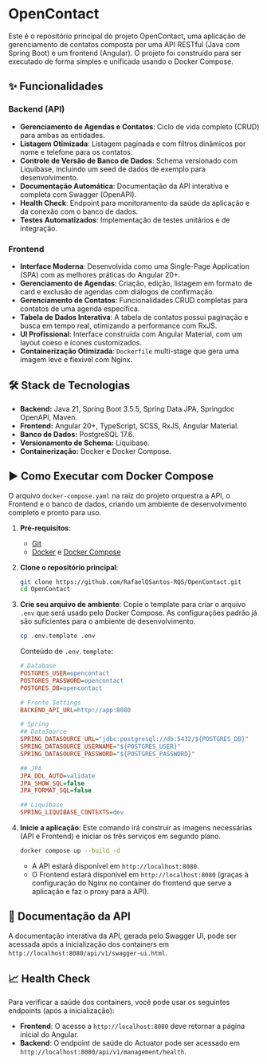 # OpenContact

Este é o repositório principal do projeto OpenContact, uma aplicação de gerenciamento de contatos composta por uma API RESTful (Java com Spring Boot) e um frontend (Angular). O projeto foi construído para ser executado de forma simples e unificada usando o Docker Compose.

## ✨ Funcionalidades

### Backend (API)

- **Gerenciamento de Agendas e Contatos**: Ciclo de vida completo (CRUD) para ambas as entidades.
- **Listagem Otimizada**: Listagem paginada e com filtros dinâmicos por nome e telefone para os contatos.
- **Controle de Versão de Banco de Dados**: Schema versionado com Liquibase, incluindo um seed de dados de exemplo para desenvolvimento.
- **Documentação Automática**: Documentação da API interativa e completa com Swagger (OpenAPI).
- **Health Check**: Endpoint para monitoramento da saúde da aplicação e da conexão com o banco de dados.
- **Testes Automatizados**: Implementação de testes unitários e de integração.

### Frontend

- **Interface Moderna**: Desenvolvida como uma Single-Page Application (SPA) com as melhores práticas do Angular 20+.
- **Gerenciamento de Agendas**: Criação, edição, listagem em formato de card e exclusão de agendas com diálogos de confirmação.
- **Gerenciamento de Contatos**: Funcionalidades CRUD completas para contatos de uma agenda específica.
- **Tabela de Dados Interativa**: A tabela de contatos possui paginação e busca em tempo real, otimizando a performance com RxJS.
- **UI Profissional**: Interface construída com Angular Material, com um layout coeso e ícones customizados.
- **Containerização Otimizada**: `Dockerfile` multi-stage que gera uma imagem leve e flexível com Nginx.

## 🛠️ Stack de Tecnologias

- **Backend:** Java 21, Spring Boot 3.5.5, Spring Data JPA, Springdoc OpenAPI, Maven.
- **Frontend:** Angular 20+, TypeScript, SCSS, RxJS, Angular Material.
- **Banco de Dados:** PostgreSQL 17.6.
- **Versionamento de Schema:** Liquibase.
- **Containerização:** Docker e Docker Compose.

## ▶️ Como Executar com Docker Compose

O arquivo `docker-compose.yaml` na raiz do projeto orquestra a API, o Frontend e o banco de dados, criando um ambiente de desenvolvimento completo e pronto para uso.

1. **Pré-requisitos**:

      - [Git](https://git-scm.com/)
      - [Docker](https://www.docker.com/products/docker-desktop/) e [Docker Compose](https://docs.docker.com/compose/)

2. **Clone o repositório principal**:

    ```bash
    git clone https://github.com/RafaelQSantos-RQS/OpenContact.git
    cd OpenContact
    ```

3. **Crie seu arquivo de ambiente**:
    Copie o template para criar o arquivo `.env` que será usado pelo Docker Compose. As configurações padrão já são suficientes para o ambiente de desenvolvimento.

    ```bash
    cp .env.template .env
    ```

    Conteúdo de `.env.template`:

    ```ini
    # Database
    POSTGRES_USER=opencontact
    POSTGRES_PASSWORD=opencontact
    POSTGRES_DB=opencontact

    # Fronte Settings
    BACKEND_API_URL=http://app:8080

    # Spring
    ## DataSource
    SPRING_DATASOURCE_URL="jdbc:postgresql://db:5432/${POSTGRES_DB}"
    SPRING_DATASOURCE_USERNAME="${POSTGRES_USER}"
    SPRING_DATASOURCE_PASSWORD="${POSTGRES_PASSWORD}"

    ## JPA
    JPA_DDL_AUTO=validate
    JPA_SHOW_SQL=false
    JPA_FORMAT_SQL=false

    ## Liquibase
    SPRING_LIQUIBASE_CONTEXTS=dev
    ```

4. **Inicie a aplicação**:
    Este comando irá construir as imagens necessárias (API e Frontend) e iniciar os três serviços em segundo plano.

    ```bash
    docker compose up --build -d
    ```

      - A API estará disponível em `http://localhost:8080`.
      - O Frontend estará disponível em `http://localhost:8080` (graças à configuração do Nginx no container do frontend que serve a aplicação e faz o proxy para a API).

## 📖 Documentação da API

A documentação interativa da API, gerada pelo Swagger UI, pode ser acessada após a inicialização dos containers em `http://localhost:8080/api/v1/swagger-ui.html`.

## 📈 Health Check

Para verificar a saúde dos containers, você pode usar os seguintes endpoints (após a inicialização):

- **Frontend**: O acesso a `http://localhost:8080` deve retornar a página inicial do Angular.
- **Backend**: O endpoint de saúde do Actuator pode ser acessado em `http://localhost:8080/api/v1/management/health`.
